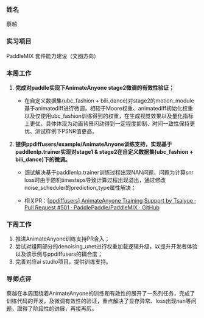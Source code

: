 ### 姓名

蔡越

### 实习项目

PaddleMIX 套件能力建设（文图方向）

### 本周工作

1. **完成对paddle实现下AnimateAnyone stage2微调的有效性验证；**
   
   - 在自定义数据集(ubc_fashion + bili_dance)对stage2的motion_module基于animatediff进行微调，相较于Moore权重、animatediff初始化权重以及仅使用ubc_fashion训练得到的权重，在生成视觉效果以及量化指标上更优，具体体现为动画背景闪动得到一定程度抑制、时间一致性保持更优、测试样例下PSNR值更高。

2. **提供ppdiffusers/example/AnimateAnyone训练支持，实现基于paddlenlp.trainer实现对stage1 & stage2在自定义数据集(ubc_fashion + bili_dance)下的微调。**
   
   - 调试解决基于paddlenlp.trainer训练过程出现NAN问题，问题为计算snr loss时由于随机timesteps导致计算过程出现溢出，通过修改noise_scheduler的prediction_type属性解决；
   
   - 相关PR：[[ppdiffusers] AnimateAnyone Training Support by Tsaiyue · Pull Request #501 · PaddlePaddle/PaddleMIX · GitHub](https://github.com/PaddlePaddle/PaddleMIX/pull/501)

### 下周工作

1. 推进AnimateAnyone训练支持PR合入；
2. 尝试对组网部分的denoising_unet进行权重加载逻辑升级，以提升开发者体验以及该示例与ppdiffusers的耦合度；
3. 完善对应ai studio项目，提供训练支持。 

### 导师点评

蔡越在本周围绕着AnimateAnyone的训练和有效性的展开了一系列任务，完成了训练代码的开发，及微调有效性的验证，重点解决了显存异常、loss出现nan等问题，取得了阶段性的进展，再接再厉。